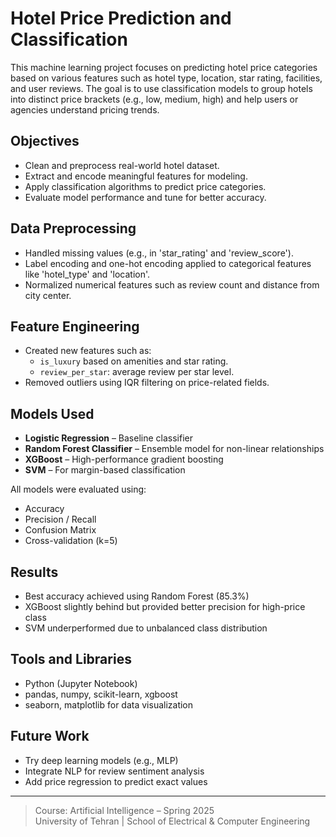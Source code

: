 # Hotel Price Prediction and Classification

This machine learning project focuses on predicting hotel price categories based on various features such as hotel type, location, star rating, facilities, and user reviews. The goal is to use classification models to group hotels into distinct price brackets (e.g., low, medium, high) and help users or agencies understand pricing trends.

## Objectives

- Clean and preprocess real-world hotel dataset.
- Extract and encode meaningful features for modeling.
- Apply classification algorithms to predict price categories.
- Evaluate model performance and tune for better accuracy.

## Data Preprocessing

- Handled missing values (e.g., in 'star_rating' and 'review_score').
- Label encoding and one-hot encoding applied to categorical features like 'hotel_type' and 'location'.
- Normalized numerical features such as review count and distance from city center.

## Feature Engineering

- Created new features such as:
  - `is_luxury` based on amenities and star rating.
  - `review_per_star`: average review per star level.
- Removed outliers using IQR filtering on price-related fields.

## Models Used

- **Logistic Regression** – Baseline classifier
- **Random Forest Classifier** – Ensemble model for non-linear relationships
- **XGBoost** – High-performance gradient boosting
- **SVM** – For margin-based classification

All models were evaluated using:
- Accuracy
- Precision / Recall
- Confusion Matrix
- Cross-validation (k=5)

## Results

- Best accuracy achieved using Random Forest (85.3%)
- XGBoost slightly behind but provided better precision for high-price class
- SVM underperformed due to unbalanced class distribution

## Tools and Libraries

- Python (Jupyter Notebook)
- pandas, numpy, scikit-learn, xgboost
- seaborn, matplotlib for data visualization

## Future Work

- Try deep learning models (e.g., MLP)
- Integrate NLP for review sentiment analysis
- Add price regression to predict exact values

---

> Course: Artificial Intelligence – Spring 2025  
> University of Tehran | School of Electrical & Computer Engineering